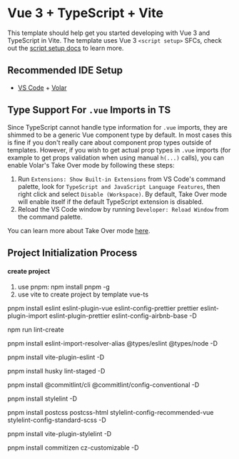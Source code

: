 # Vue 3 + TypeScript + Vite

This template should help get you started developing with Vue 3 and TypeScript in Vite. The template uses Vue 3 `<script setup>` SFCs, check out the [script setup docs](https://v3.vuejs.org/api/sfc-script-setup.html#sfc-script-setup) to learn more.

## Recommended IDE Setup

- [VS Code](https://code.visualstudio.com/) + [Volar](https://marketplace.visualstudio.com/items?itemName=Vue.volar)

## Type Support For `.vue` Imports in TS

Since TypeScript cannot handle type information for `.vue` imports, they are shimmed to be a generic Vue component type by default. In most cases this is fine if you don't really care about component prop types outside of templates. However, if you wish to get actual prop types in `.vue` imports (for example to get props validation when using manual `h(...)` calls), you can enable Volar's Take Over mode by following these steps:

1. Run `Extensions: Show Built-in Extensions` from VS Code's command palette, look for `TypeScript and JavaScript Language Features`, then right click and select `Disable (Workspace)`. By default, Take Over mode will enable itself if the default TypeScript extension is disabled.
2. Reload the VS Code window by running `Developer: Reload Window` from the command palette.

You can learn more about Take Over mode [here](https://github.com/johnsoncodehk/volar/discussions/471).

## Project Initialization Process

#### create project

1. use pnpm: npm install pnpm -g
2. use vite to create project by template vue-ts

pnpm install eslint eslint-plugin-vue eslint-config-prettier prettier eslint-plugin-import eslint-plugin-prettier eslint-config-airbnb-base -D

npm run lint-create

pnpm install eslint-import-resolver-alias @types/eslint @types/node -D

pnpm install vite-plugin-eslint -D

pnpm install husky lint-staged -D

pnpm install @commitlint/cli @commitlint/config-conventional -D

pnpm install stylelint -D

pnpm install postcss postcss-html stylelint-config-recommended-vue stylelint-config-standard-scss -D

pnpm install vite-plugin-stylelint -D

pnpm install commitizen cz-customizable -D
